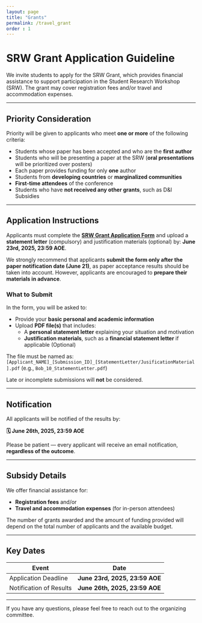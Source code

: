 ```yaml
---
layout: page
title: "Grants"
permalink: /travel_grant
order : 1
---
```


# SRW Grant Application Guideline

We invite students to apply for the SRW Grant, which provides financial assistance to support participation in the Student Research Workshop (SRW). The grant may cover registration fees and/or travel and accommodation expenses.

---

## Priority Consideration

Priority will be given to applicants who meet **one or more** of the following criteria:

- Students whose paper has been accepted and who are the **first author**
- Students who will be presenting a paper at the SRW (**oral presentations** will be prioritized over posters)
- Each paper provides funding for only **one** author
- Students from **developing countries** or **marginalized communities**
- **First-time attendees** of the conference
- Students who have **not received any other grants**, such as D&I Subsidies

---

## Application Instructions

Applicants must complete the **[SRW Grant Application Form](https://forms.gle/Ls2gUGSQGVSVTWiu6)** and upload a **statement letter** (compulsory) and justification materials (optional) by: **June 23rd, 2025, 23:59 AOE**. 

We strongly recommend that applicants **submit the form only after the paper notification date (June 21)**, as paper acceptance results should be taken into account. However, applicants are encouraged to **prepare their materials in advance**.

### What to Submit

In the form, you will be asked to:

- Provide your **basic personal and academic information**
- Upload **PDF file(s)** that includes:
  - A **personal statement letter**  explaining your situation and motivation
  - **Justification materials**, such as a **financial statement letter** if applicable (Optional)

The file must be named as:  
`[Applicant_NAME]_[Submission_ID]_[StatementLetter/JusificationMaterial].pdf` (e.g., `Bob_10_StatementLetter.pdf`)

Late or incomplete submissions will **not** be considered.

---

## Notification

All applicants will be notified of the results by:

**🗓️ June 26th, 2025, 23:59 AOE**

Please be patient — every applicant will receive an email notification, **regardless of the outcome**.

---

## Subsidy Details

We offer financial assistance for:

- **Registration fees** and/or
- **Travel and accommodation expenses** (for in-person attendees)

The number of grants awarded and the amount of funding provided will depend on the total number of applicants and the available budget.

---

## Key Dates

| Event                   | Date                           |
| ----------------------- | ------------------------------ |
| Application Deadline    | **June 23rd, 2025, 23:59 AOE** |
| Notification of Results | **June 26th, 2025, 23:59 AOE** |

---

If you have any questions, please feel free to reach out to the organizing committee.

<!-- Good news! Thanks to the support from the National Science Foundation (NSF), HuggingFace and Google, there will be some funds available to support participants for travel, registration, and accommodation.

We already emailed participants who requested a travel scholarship with details.  -->
